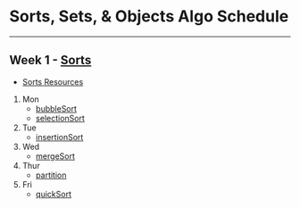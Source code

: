 # Sorts, Sets, & Objects Algo Schedule

---

## Week 1 - [Sorts](../../sorts)

- [Sorts Resources](../../sorts/Sorts.md)

1. Mon
   - [bubbleSort](../../sorts/bubbleSort.js)
   - [selectionSort](../../sorts/selectionSort.js)
2. Tue
   - [insertionSort](../../sorts/insertionSort.js)
3. Wed
   - [mergeSort](../../sorts/mergeSort.js)
4. Thur
   - [partition](../../sorts/partition.js)
5. Fri
   - [quickSort](../../sorts/quickSort.js)
